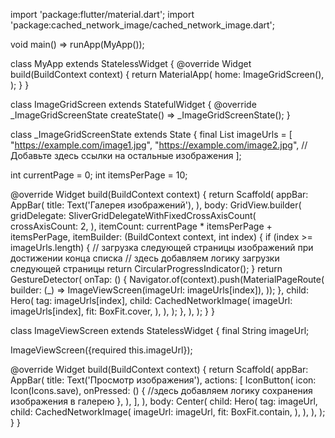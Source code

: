 import 'package:flutter/material.dart';
import 'package:cached_network_image/cached_network_image.dart';

void main() => runApp(MyApp());

class MyApp extends StatelessWidget {
  @override
  Widget build(BuildContext context) {
    return MaterialApp(
      home: ImageGridScreen(),
    );
  }
}

class ImageGridScreen extends StatefulWidget {
  @override
  _ImageGridScreenState createState() => _ImageGridScreenState();
}

class _ImageGridScreenState extends State<ImageGridScreen> {
  final List<String> imageUrls = [
    "https://example.com/image1.jpg",
    "https://example.com/image2.jpg",
    // Добавьте здесь ссылки на остальные изображения
  ];

  int currentPage = 0;
  int itemsPerPage = 10;

  @override
  Widget build(BuildContext context) {
    return Scaffold(
      appBar: AppBar(
        title: Text('Галерея изображений'),
      ),
      body: GridView.builder(
        gridDelegate: SliverGridDelegateWithFixedCrossAxisCount(
          crossAxisCount: 2,
        ),
        itemCount: currentPage * itemsPerPage + itemsPerPage,
        itemBuilder: (BuildContext context, int index) {
          if (index >= imageUrls.length) {
            // загрузка следующей страницы изображений при достижении конца списка
            // здесь добавляем логику загрузки следующей страницы
            return CircularProgressIndicator();
          }
          return GestureDetector(
            onTap: () {
              Navigator.of(context).push(MaterialPageRoute(
                builder: (_) => ImageViewScreen(imageUrl: imageUrls[index]),
              ));
            },
            child: Hero(
              tag: imageUrls[index],
              child: CachedNetworkImage(
                imageUrl: imageUrls[index],
                fit: BoxFit.cover,
              ),
            ),
          );
        },
      ),
    );
  }
}

class ImageViewScreen extends StatelessWidget {
  final String imageUrl;

  ImageViewScreen({required this.imageUrl});

  @override
  Widget build(BuildContext context) {
    return Scaffold(
      appBar: AppBar(
        title: Text('Просмотр изображения'),
        actions: [
          IconButton(
            icon: Icon(Icons.save),
            onPressed: () {
              //здесь добавляем логику сохранения изображения в галерею
            },
          ),
        ],
      ),
      body: Center(
        child: Hero(
          tag: imageUrl,
          child: CachedNetworkImage(
            imageUrl: imageUrl,
            fit: BoxFit.contain,
          ),
        ),
      ),
    );
  }
}
